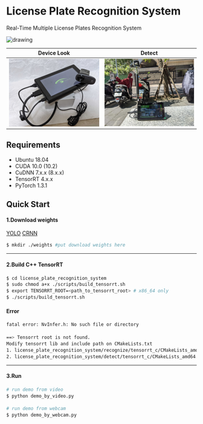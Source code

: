 # License Plate Recognition System

Real-Time Multiple License Plates Recognition System

<img src="assets/osense_lpr_clip_0.gif" alt="drawing" width="640"/>

|  Device Look | Detect |
| --------  | -------- |
|<img src="assets/PXL_20210713_091910427.PORTRAIT.jpg" alt="drawing" width="480"/> | <img src="assets/PXL_20210714_055409298.jpg" alt="drawing" width="480"/> |


## Requirements

* Ubuntu 18.04 
* CUDA 10.0 (10.2)
* CuDNN 7.x.x (8.x.x) 
* TensorRT 4.x.x
* PyTorch 1.3.1

## Quick Start

#### 1.Download weights
[YOLO](https://drive.google.com/file/d/1gu0GLj61jJlyYw0-wOGri30eCNC4-LxU/view?usp=sharing)
[CRNN](https://drive.google.com/file/d/1-JWLIcem6HYRIul8dyEiuBD2FSaGmPao/view?usp=sharing)
```bash
$ mkdir ./weights #put download weights here
```
----
#### 2.Build C++ TensorRT

```bash
$ cd license_plate_recognition_system
$ sudo chmod a+x ./scripts/build_tensorrt.sh
$ export TENSORRT_ROOT=<path_to_tensorrt_root> # x86_64 only
$ ./scripts/build_tensorrt.sh
```

#### Error

```bash
fatal error: NvInfer.h: No such file or directory

==> Tensorrt root is not found.
Modify tensorrt lib and include path on CMakeLists.txt
1. license_plate_recognition_system/recognize/tensorrt_c/CMakeLists_amd64.txt
2. license_plate_recognition_system/detect/tensorrt_c/CMakeLists_amd64.txt

```

----
#### 3.Run
```bash
# run demo from video
$ python demo_by_video.py

# run demo from webcam
$ python demo_by_webcam.py
```
